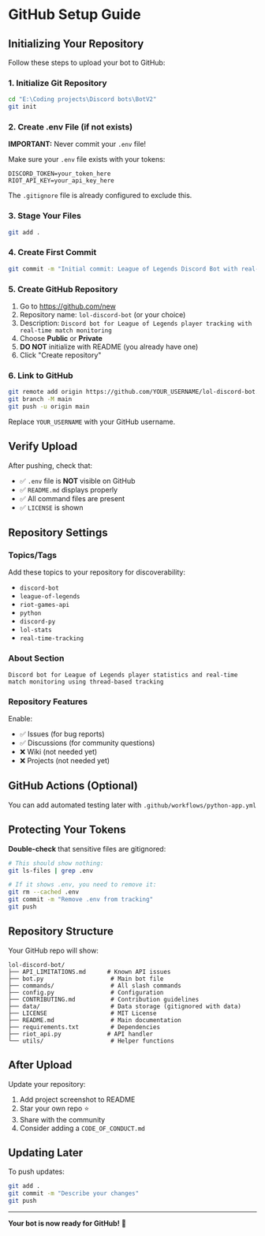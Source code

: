 # GitHub Setup Guide

## Initializing Your Repository

Follow these steps to upload your bot to GitHub:

### 1. Initialize Git Repository

```bash
cd "E:\Coding projects\Discord bots\BotV2"
git init
```

### 2. Create .env File (if not exists)

**IMPORTANT:** Never commit your `.env` file!

Make sure your `.env` file exists with your tokens:
```env
DISCORD_TOKEN=your_token_here
RIOT_API_KEY=your_api_key_here
```

The `.gitignore` file is already configured to exclude this.

### 3. Stage Your Files

```bash
git add .
```

### 4. Create First Commit

```bash
git commit -m "Initial commit: League of Legends Discord Bot with real-time tracking"
```

### 5. Create GitHub Repository

1. Go to https://github.com/new
2. Repository name: `lol-discord-bot` (or your choice)
3. Description: `Discord bot for League of Legends player tracking with real-time match monitoring`
4. Choose **Public** or **Private**
5. **DO NOT** initialize with README (you already have one)
6. Click "Create repository"

### 6. Link to GitHub

```bash
git remote add origin https://github.com/YOUR_USERNAME/lol-discord-bot.git
git branch -M main
git push -u origin main
```

Replace `YOUR_USERNAME` with your GitHub username.

## Verify Upload

After pushing, check that:
- ✅ `.env` file is **NOT** visible on GitHub
- ✅ `README.md` displays properly
- ✅ All command files are present
- ✅ `LICENSE` is shown

## Repository Settings

### Topics/Tags
Add these topics to your repository for discoverability:
- `discord-bot`
- `league-of-legends`
- `riot-games-api`
- `python`
- `discord-py`
- `lol-stats`
- `real-time-tracking`

### About Section
```
Discord bot for League of Legends player statistics and real-time match monitoring using thread-based tracking
```

### Repository Features
Enable:
- ✅ Issues (for bug reports)
- ✅ Discussions (for community questions)
- ❌ Wiki (not needed yet)
- ❌ Projects (not needed yet)

## GitHub Actions (Optional)

You can add automated testing later with `.github/workflows/python-app.yml`

## Protecting Your Tokens

**Double-check** that sensitive files are gitignored:
```bash
# This should show nothing:
git ls-files | grep .env

# If it shows .env, you need to remove it:
git rm --cached .env
git commit -m "Remove .env from tracking"
git push
```

## Repository Structure

Your GitHub repo will show:
```
lol-discord-bot/
├── API_LIMITATIONS.md      # Known API issues
├── bot.py                   # Main bot file
├── commands/                # All slash commands
├── config.py                # Configuration
├── CONTRIBUTING.md          # Contribution guidelines
├── data/                    # Data storage (gitignored with data)
├── LICENSE                  # MIT License
├── README.md                # Main documentation
├── requirements.txt         # Dependencies
├── riot_api.py             # API handler
└── utils/                   # Helper functions
```

## After Upload

Update your repository:
1. Add project screenshot to README
2. Star your own repo ⭐
3. Share with the community
4. Consider adding a `CODE_OF_CONDUCT.md`

## Updating Later

To push updates:
```bash
git add .
git commit -m "Describe your changes"
git push
```

---

**Your bot is now ready for GitHub!** 🚀

